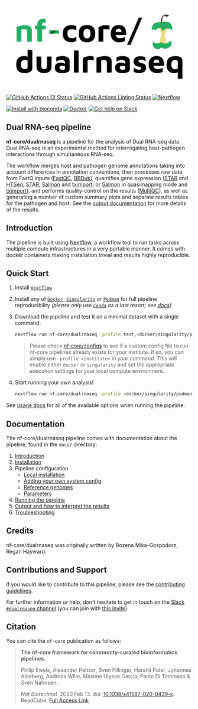 # ![nf-core/dualrnaseq](docs/images/nf-core-dualrnaseq_logo.png)

[![GitHub Actions CI Status](https://github.com/nf-core/dualrnaseq/workflows/nf-core%20CI/badge.svg)](https://github.com/nf-core/dualrnaseq/actions)
[![GitHub Actions Linting Status](https://github.com/nf-core/dualrnaseq/workflows/nf-core%20linting/badge.svg)](https://github.com/nf-core/dualrnaseq/actions)
[![Nextflow](https://img.shields.io/badge/nextflow-%E2%89%A520.04.0-brightgreen.svg)](https://www.nextflow.io/)

[![install with bioconda](https://img.shields.io/badge/install%20with-bioconda-brightgreen.svg)](https://bioconda.github.io/)
[![Docker](https://img.shields.io/docker/automated/nfcore/dualrnaseq.svg)](https://hub.docker.com/r/nfcore/dualrnaseq)
[![Get help on Slack](http://img.shields.io/badge/slack-nf--core%20%23dualrnaseq-4A154B?logo=slack)](https://nfcore.slack.com/channels/dualrnaseq)

## Dual RNA-seq pipeline

**nf-core/dualrnaseq** is a pipeline for the analysis of Dual RNA-seq data. Dual RNA-seq is an experimental method for interrogating host-pathogen interactions through simultaneous RNA-seq.

The workflow merges host and pathogen genome annotations taking into account differences in annotation conventions, then processes raw data from FastQ inputs ([FastQC](https://www.bioinformatics.babraham.ac.uk/projects/fastqc/), [BBDuk](https://jgi.doe.gov/data-and-tools/bbtools/bb-tools-user-guide/bbduk-guide/)),   quantifies gene expression ([STAR](https://github.com/alexdobin/STAR) and [HTSeq](https://htseq.readthedocs.io/en/master/); [STAR](https://github.com/alexdobin/STAR), [Salmon](https://combine-lab.github.io/salmon/) and [tximport](https://bioconductor.org/packages/release/bioc/html/tximport.html); or [Salmon](https://combine-lab.github.io/salmon/) in quasimapping mode and [tximport](https://bioconductor.org/packages/release/bioc/html/tximport.html)), and performs quality-control on the results ([MultiQC](http://multiqc.info/)), as well as generating a number of custom summary plots and separate results tables for the pathogen and host. See the [output documentation](docs/output.md) for more details of the results.

## Introduction

The pipeline is built using [Nextflow](https://www.nextflow.io), a workflow tool to run tasks across multiple compute infrastructures in a very portable manner. It comes with docker containers making installation trivial and results highly reproducible.

## Quick Start

1. Install [`nextflow`](https://nf-co.re/usage/installation)

2. Install any of [`Docker`](https://docs.docker.com/engine/installation/), [`Singularity`](https://www.sylabs.io/guides/3.0/user-guide/) or [`Podman`](https://podman.io/) for full pipeline reproducibility _(please only use [`Conda`](https://conda.io/miniconda.html) as a last resort; see [docs](https://nf-co.re/usage/configuration#basic-configuration-profiles))_

3. Download the pipeline and test it on a minimal dataset with a single command:

    ```bash
    nextflow run nf-core/dualrnaseq -profile test,<docker/singularity/podman/conda/institute>
    ```

    > Please check [nf-core/configs](https://github.com/nf-core/configs#documentation) to see if a custom config file to run nf-core pipelines already exists for your Institute. If so, you can simply use `-profile <institute>` in your command. This will enable either `docker` or `singularity` and set the appropriate execution settings for your local compute environment.

4. Start running your own analysis!

    ```bash
    nextflow run nf-core/dualrnaseq -profile <docker/singularity/podman/conda/institute> --input '*_R{1,2}.fastq.gz' --genome GRCh38
    ```

See [usage docs](https://nf-co.re/dualrnaseq/usage) for all of the available options when running the pipeline.

## Documentation

The nf-core/dualrnaseq pipeline comes with documentation about the pipeline, found in the `docs/` directory:

1. [Introduction](docs/introduction.md)
2. [Installation](https://nf-co.re/usage/installation)
3. Pipeline configuration
    * [Local installation](https://nf-co.re/usage/local_installation)
    * [Adding your own system config](https://nf-co.re/usage/adding_own_config)
    * [Reference genomes](https://nf-co.re/usage/reference_genomes)
    * [Parameters](docs/parameters.md)
4. [Running the pipeline](docs/usage.md)
5. [Output and how to interpret the results](docs/output.md)
6. [Troubleshooting](https://nf-co.re/usage/troubleshooting)

## Credits

nf-core/dualrnaseq was originally written by Bozena Mika-Gospodorz, Regan Hayward.

## Contributions and Support

If you would like to contribute to this pipeline, please see the [contributing guidelines](.github/CONTRIBUTING.md).

For further information or help, don't hesitate to get in touch on the [Slack `#dualrnaseq` channel](https://nfcore.slack.com/channels/dualrnaseq) (you can join with [this invite](https://nf-co.re/join/slack)).

## Citation

You can cite the `nf-core` publication as follows:

> **The nf-core framework for community-curated bioinformatics pipelines.**
>
> Philip Ewels, Alexander Peltzer, Sven Fillinger, Harshil Patel, Johannes Alneberg, Andreas Wilm, Maxime Ulysse Garcia, Paolo Di Tommaso & Sven Nahnsen.
>
> _Nat Biotechnol._ 2020 Feb 13. doi: [10.1038/s41587-020-0439-x](https://dx.doi.org/10.1038/s41587-020-0439-x).
> ReadCube: [Full Access Link](https://rdcu.be/b1GjZ)
